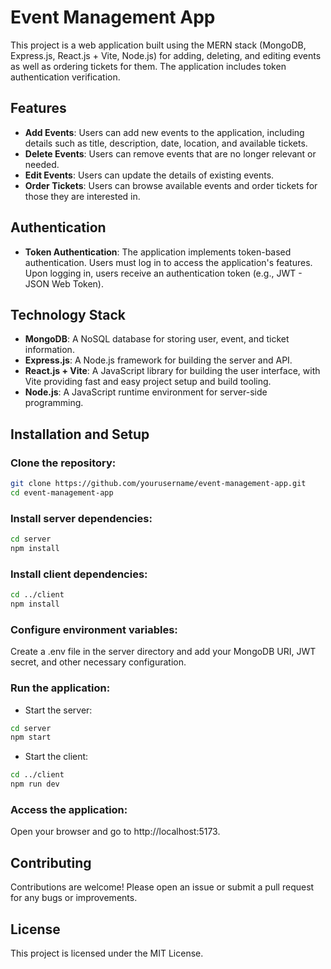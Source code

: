 # Event Management App

This project is a web application built using the MERN stack (MongoDB, Express.js, React.js + Vite, Node.js) for adding, deleting, and editing events as well as ordering tickets for them. The application includes token authentication verification.

## Features

- **Add Events**: Users can add new events to the application, including details such as title, description, date, location, and available tickets.
- **Delete Events**: Users can remove events that are no longer relevant or needed.
- **Edit Events**: Users can update the details of existing events.
- **Order Tickets**: Users can browse available events and order tickets for those they are interested in.

## Authentication

- **Token Authentication**: The application implements token-based authentication. Users must log in to access the application's features. Upon logging in, users receive an authentication token (e.g., JWT - JSON Web Token).

## Technology Stack

- **MongoDB**: A NoSQL database for storing user, event, and ticket information.
- **Express.js**: A Node.js framework for building the server and API.
- **React.js + Vite**: A JavaScript library for building the user interface, with Vite providing fast and easy project setup and build tooling.
- **Node.js**: A JavaScript runtime environment for server-side programming.

## Installation and Setup

### Clone the repository:

```bash
git clone https://github.com/yourusername/event-management-app.git
cd event-management-app
```

### Install server dependencies:

```bash
cd server
npm install
```

### Install client dependencies:

```bash
cd ../client
npm install
```

### Configure environment variables:

Create a .env file in the server directory and add your MongoDB URI, JWT secret, and other necessary configuration.

### Run the application:

* Start the server:
```bash
cd server
npm start
```

* Start the client:
```bash
cd ../client
npm run dev
```

### Access the application:

Open your browser and go to http://localhost:5173.

## Contributing

Contributions are welcome! Please open an issue or submit a pull request for any bugs or improvements.

## License

This project is licensed under the MIT License.
